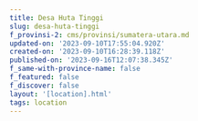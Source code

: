 ```yaml
---
title: Desa Huta Tinggi
slug: desa-huta-tinggi
f_provinsi-2: cms/provinsi/sumatera-utara.md
updated-on: '2023-09-10T17:55:04.920Z'
created-on: '2023-09-10T16:28:39.118Z'
published-on: '2023-09-16T12:07:38.345Z'
f_same-with-province-name: false
f_featured: false
f_discover: false
layout: '[location].html'
tags: location
---
```



